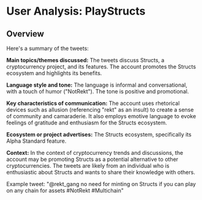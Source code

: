 # User Analysis: PlayStructs

## Overview

Here's a summary of the tweets:

**Main topics/themes discussed:** 
The tweets discuss Structs, a cryptocurrency project, and its features. The account promotes the Structs ecosystem and highlights its benefits.

**Language style and tone:**
The language is informal and conversational, with a touch of humor ("NotRekt"). The tone is positive and promotional.

**Key characteristics of communication:**
The account uses rhetorical devices such as allusion (referencing "rekt" as an insult) to create a sense of community and camaraderie. It also employs emotive language to evoke feelings of gratitude and enthusiasm for the Structs ecosystem.

**Ecosystem or project advertises:** 
The Structs ecosystem, specifically its Alpha Standard feature.

**Context:**
In the context of cryptocurrency trends and discussions, the account may be promoting Structs as a potential alternative to other cryptocurrencies. The tweets are likely from an individual who is enthusiastic about Structs and wants to share their knowledge with others.

Example tweet:
"@rekt_gang no need for minting on Structs if you can play on any chain for assets #NotRekt #Multichain"